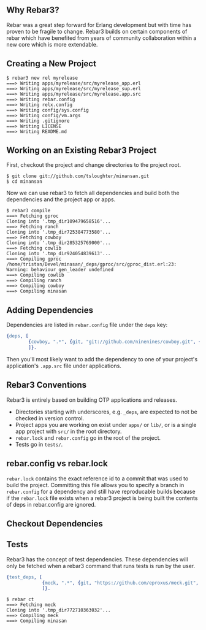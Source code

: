 ## Why Rebar3?

Rebar was a great step forward for Erlang development but with time has proven to be fragile to change. Rebar3 builds on certain components of rebar which have benefited from years of community collaboration within a new core which is more extendable.

## Creating a New Project

```shell
$ rebar3 new rel myrelease
===> Writing apps/myrelease/src/myrelease_app.erl
===> Writing apps/myrelease/src/myrelease_sup.erl
===> Writing apps/myrelease/src/myrelease.app.src
===> Writing rebar.config
===> Writing relx.config
===> Writing config/sys.config
===> Writing config/vm.args
===> Writing .gitignore
===> Writing LICENSE
===> Writing README.md
```

## Working on an Existing Rebar3 Project

First, checkout the project and change directories to the project root.

```shell
$ git clone git://github.com/tsloughter/minansan.git
$ cd minansan
```

Now we can use rebar3 to fetch all dependencies and build both the dependencies and the project app or apps.

```shell
$ rebar3 compile
===> Fetching gproc
Cloning into '.tmp_dir109479658516'...
===> Fetching ranch
Cloning into '.tmp_dir725384773580'...
===> Fetching cowboy
Cloning into '.tmp_dir285325769000'...
===> Fetching cowlib
Cloning into '.tmp_dir924054839613'...
===> Compiling gproc
/home/tristan/Devel/minasan/_deps/gproc/src/gproc_dist.erl:23: Warning: behaviour gen_leader undefined
===> Compiling cowlib
===> Compiling ranch
===> Compiling cowboy
===> Compiling minasan
```

## Adding Dependencies

Dependencies are listed in `rebar.config` file under the `deps` key:

```erlang
{deps, [
        {cowboy, ".*", {git, "git://github.com/ninenines/cowboy.git", {tag, "1.0.0"}}}
        ]}.
```

Then you'll most likely want to add the dependency to one of your project's application's `.app.src` file under applications.

## Rebar3 Conventions

Rebar3 is entirely based on building OTP applications and releases.

* Directories starting with underscores, e.g. `_deps`, are expected to not be checked in version control.
* Project apps you are working on exist under `apps/` or `lib/`, or is a single app project with `src/` in the root directory.
* `rebar.lock` and `rebar.config` go in the root of the project.
* Tests go in `tests/`.

## rebar.config vs rebar.lock

`rebar.lock` contains the exact reference id to a commit that was used to build the project. Committing this file allows you to specify a branch in `rebar.config` for a dependency and still have reproducable builds because if the `rebar.lock` file exists when a rebar3 project is being built the contents of deps in rebar.config are ignored.

## Checkout Dependencies

## Tests

Rebar3 has the concept of test dependencies. These dependencies will only be fetched when a rebar3 command that runs tests is run by the user.

```erlang
{test_deps, [
             {meck, ".*", {git, "https://github.com/eproxus/meck.git", {tag, "0.8"}}}
             ]}.
```

```shell
$ rebar ct
===> Fetching meck
Cloning into '.tmp_dir772710363032'...
===> Compiling meck
===> Compiling minasan
```
